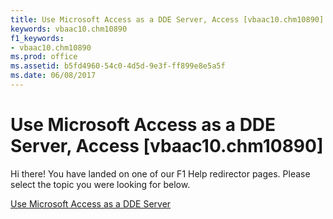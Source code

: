 ```yaml
---
title: Use Microsoft Access as a DDE Server, Access [vbaac10.chm10890]
keywords: vbaac10.chm10890
f1_keywords:
- vbaac10.chm10890
ms.prod: office
ms.assetid: b5fd4960-54c0-4d5d-9e3f-ff899e8e5a5f
ms.date: 06/08/2017
---
```



# Use Microsoft Access as a DDE Server, Access [vbaac10.chm10890]

Hi there! You have landed on one of our F1 Help redirector pages. Please select the topic you were looking for below.

[Use Microsoft Access as a DDE Server](http://msdn.microsoft.com/library/a3e82bf7-94b5-8eec-86bc-2d5387d66738%28Office.15%29.aspx)

